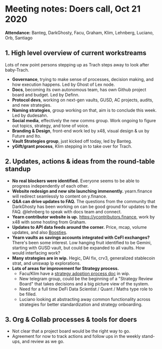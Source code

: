 # Meeting notes: Doers call, Oct 21 2020

**Attendance:** Banteg, DarkGhosty, Facu, Graham, Klim, Lehnberg, Luciano, Orb, Santiago

## 1. High level overview of current workstreams

Lots of new point persons stepping up as Trach steps away to look after baby-Trach.

- **Governance**, trying to make sense of processes, decision making, and how execution happens. Led by Ghost of Lex node.
- **Docs**, becoming its own autonomous team, has own Github project board and budget. Led by Definn.
- **Protocol devs**, working on next-gen vaults, GUSD, AC projects, audits, and new strategies.
- **Naming strategies**, group working on that, aim is to conclude this week. Led by dudesahn.
- **Social media**, effectively the new comms group. Work ongoing to figure out topics, strategy, and tone of voice.
- **Branding & Design**, front-end work led by x48, visual design & ux by Future and Ito.
- **Vault Strategies group**, just kicked off today, led by Banteg.
- **yGift/grant process**, Klim stepping in to take over for Trach.

## 2. Updates, actions & ideas from the round-table standup

- **No real blockers were identified.** Everyone seems to be able to progress independently of each other.
- **Website redesign and new site launching immenently.** yearn.finance will redirect seamlessly to content on y.finance.
- **Q&A can drive updates to FAQ.** The questions from the community that DarkGhosty has been working on can be good ground for updates to the FAQ. @lehnberg to speak with docs team and connect.
- **Yearn contributor website is up.** https://ycontributors.finance, work by x48 with some hosting from Graham.
- **Updates to API data feeds around the corner.** Price, mcap, volume updates, and also [Boosties](https://api.yearn.tools/vaults/apy).
- **Yearn vaults as savings accounts integrated with CeFI exchanges?** There's been some interest. Low hanging fruit identified to be Gemini, starting with GUSD vault, but could be expanded to all vaults. How would interfacing work?
- **Many strategies are in wip.** Hegic, DAI fix, crv3, generalized stablecoin strat, and uniswap lp explorations.
- **Lots of areas for improvement for Strategy process.**
  - Facu/Klim have a [strategy adoption process doc](https://docs.google.com/document/d/1GjUTzD7SF_OyjXUnejtcTdQ8Keit0kObEWlUMlul2iI/edit) in wip.
  - New telegram group, could be the beginning of a "Strategy Review Board" that takes decisions and a big picture view of the system.
  - Need for a full time DeFi Data Scientist / Quant / Maths type role to be filled.
  - Luciano looking at abstracting away common functionality across strategies for better standardization and strategy onboarding.

## 3. Org & Collab processes & tools for doers

- Not clear that a project board would be the right way to go.
- Agreement for now to track actions and follow ups in the weekly stand-ups, and review as we go.
